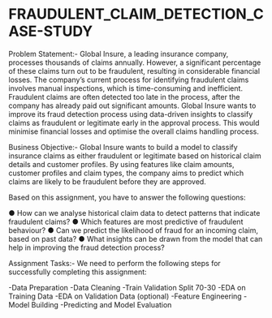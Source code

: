 # FRAUDULENT_CLAIM_DETECTION_CASE-STUDY

Problem Statement:-
Global Insure, a leading insurance company, processes thousands of claims annually. However, a significant percentage of these claims turn out to be fraudulent, resulting in considerable financial losses. The company’s current process for identifying fraudulent claims involves manual inspections, which is time-consuming and inefficient. Fraudulent claims are often detected too late in the process, after the company has already paid out significant amounts. Global Insure wants to improve its fraud detection process using data-driven insights to classify claims as fraudulent or legitimate early in the approval process. This would minimise financial losses and optimise the overall claims handling process.


Business Objective:-
Global Insure wants to build a model to classify insurance claims as either fraudulent or legitimate based on historical claim details and customer profiles. By using features like claim amounts, customer profiles and claim types, the company aims to predict which claims are likely to be fraudulent before they are approved.

Based on this assignment, you have to answer the following questions:

● How can we analyse historical claim data to detect patterns that indicate fraudulent claims?
● Which features are most predictive of fraudulent behaviour?
● Can we predict the likelihood of fraud for an incoming claim, based on past data?
● What insights can be drawn from the model that can help in improving the fraud detection process?


Assignment Tasks:-
We need to perform the following steps for successfully completing this assignment:

-Data Preparation
-Data Cleaning
-Train Validation Split 70-30
-EDA on Training Data
-EDA on Validation Data (optional)
-Feature Engineering
-Model Building
-Predicting and Model Evaluation
